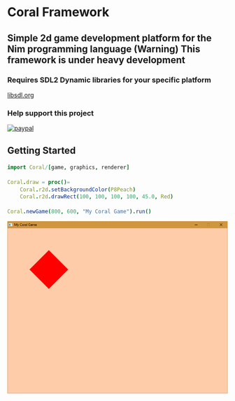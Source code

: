 # Coral Framework

## Simple 2d game development platform for the Nim programming language (Warning) This framework is under heavy development

### Requires SDL2 Dynamic libraries for your specific platform 

[libsdl.org](https://www.libsdl.org/)

### Help support this project

[![paypal](https://www.paypalobjects.com/en_US/i/btn/btn_donateCC_LG.gif)](https://www.paypal.com/cgi-bin/webscr?cmd=_s-xclick&hosted_button_id=H5PC5ZLB4GMPE)

## Getting Started

```nim
import Coral/[game, graphics, renderer]

Coral.draw = proc()=
    Coral.r2d.setBackgroundColor(P8Peach)
    Coral.r2d.drawRect(100, 100, 100, 100, 45.0, Red)

Coral.newGame(800, 600, "My Coral Game").run()
```
![Results](screenshot.png)
